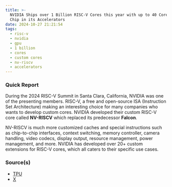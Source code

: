```yaml
---
title: >-
  NVIDIA Ships over 1 Billion RISC-V Cores this year with up to 40 Cores per
  Chip in its Accelerators
date: 2024-10-27 21:21:54
tags:
  - risc-v
  - nvidia
  - gpu
  - 1 billion
  - cores
  - custom cores
  - nv-riscv
  - accelerators
---
```

### Quick Report

During the 2024 RISC-V Summit in Santa Clara, California, NVIDIA was one of the presenting members. RISC-V, a free and open-source ISA (Instruction Set Architecture) making an interesting choice for many companies who wants to develop custom cores. NVIDIA developed their custom RISC-V core called **NV-RISCV** which replaced its predecessor **Falcon**.
<!-- more -->

NV-RISCV is much more customized caches and special instructions such as chip-to-chip interfaces, context switching, memory controller, camera handling, video codecs, display output, resource management, power management, and more. NVIDIA has developed over 20+ custom extensions for RISC-V cores, which all caters to their specific use cases.

### Source(s)

- [TPU][def]
- [X][def2]

[def]: https://www.techpowerup.com/328026/nvidia-ships-over-one-billion-risc-v-cores-this-year-inside-its-accelerators-up-to-40-cores-per-chip
[def2]: https://x.com/NickBrownHPC/status/1848868750684262567
